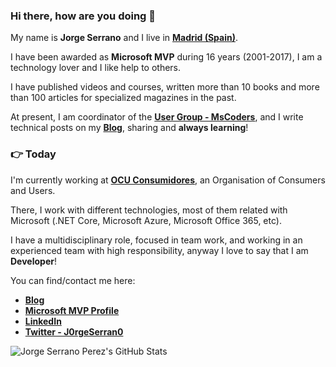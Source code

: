 ### Hi there, how are you doing :wave:

My name is **Jorge Serrano** and I live in **[Madrid (Spain)](https://www.google.es/maps/place/Madrid/@40.4381311,-3.8196213,11z/data=!3m1!4b1!4m5!3m4!1s0xd422997800a3c81:0xc436dec1618c2269!8m2!3d40.4167754!4d-3.7037902)**.

I have been awarded as **Microsoft MVP** during 16 years (2001-2017), I am a technology lover and I like help to others.

I have published videos and courses, written more than 10 books and more than 100 articles for specialized magazines in the past.

At present, I am coordinator of the [**User Group - MsCoders**](https://www.meetup.com/es-ES/MSCoders/#), and I write technical posts on my [**Blog**](https://geeks.ms/jorge/), sharing and **always learning**!

### :point_right: Today

I'm currently working at **[OCU Consumidores](https://www.ocu.org/)**, an Organisation of Consumers and Users.

There, I work with different technologies, most of them related with Microsoft (.NET Core, Microsoft Azure, Microsoft Office 365, etc).

I have a multidisciplinary role, focused in team work, and working in an experienced team with high responsibility, anyway I love to say that I am **Developer**!

You can find/contact me here:

* [**Blog**](https://geeks.ms/jorge/)
* [**Microsoft MVP Profile**](https://mvp.microsoft.com/es-es/PublicProfile/8633)
* [**LinkedIn**](https://www.linkedin.com/in/jorge-serrano-p%C3%A9rez-24388520/)
* [**Twitter - J0rgeSerran0**](https://twitter.com/J0rgeSerran0)

![Jorge Serrano Perez's GitHub Stats](https://github-readme-stats.vercel.app/api?username=J0rgeSerran0&show_icons=true&theme=tokyonight)

